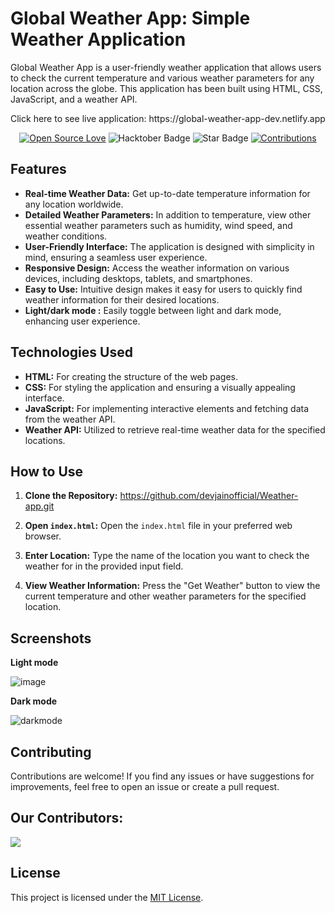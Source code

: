 # Global Weather App: Simple Weather Application

Global Weather App is a user-friendly weather application that allows users to check the current temperature and various weather parameters for any location across the globe. This application has been built using HTML, CSS, JavaScript, and a weather API.

<p>Click here to see live application: https://global-weather-app-dev.netlify.app</p> 

<div align="center">

[![Open Source Love](https://firstcontributions.github.io/open-source-badges/badges/open-source-v1/open-source.svg)](https://github.com/devjainofficial/Weather-app)
<img src="https://img.shields.io/badge/HacktoberFest-2023-blueviolet" alt="Hacktober Badge"/>
<img src="https://img.shields.io/static/v1?label=%E2%AD%90&message=If%20Useful&style=style=flat&color=BC4E99" alt="Star Badge"/>
<a href="https://github.com/devjainofficial" ><img src="https://img.shields.io/badge/Contributions-welcome-green.svg?style=flat&logo=github" alt="Contributions" /></a>

</div>

## Features

- **Real-time Weather Data:** Get up-to-date temperature information for any location worldwide.
- **Detailed Weather Parameters:** In addition to temperature, view other essential weather parameters such as humidity, wind speed, and weather conditions.
- **User-Friendly Interface:** The application is designed with simplicity in mind, ensuring a seamless user experience.
- **Responsive Design:** Access the weather information on various devices, including desktops, tablets, and smartphones.
- **Easy to Use:** Intuitive design makes it easy for users to quickly find weather information for their desired locations.
- **Light/dark mode :** Easily toggle between light and dark mode, enhancing user experience.

## Technologies Used

- **HTML:** For creating the structure of the web pages.
- **CSS:** For styling the application and ensuring a visually appealing interface.
- **JavaScript:** For implementing interactive elements and fetching data from the weather API.
- **Weather API:** Utilized to retrieve real-time weather data for the specified locations.

## How to Use

1. **Clone the Repository:**
https://github.com/devjainofficial/Weather-app.git

3. **Open `index.html`:**
Open the `index.html` file in your preferred web browser.

4. **Enter Location:**
Type the name of the location you want to check the weather for in the provided input field.

5. **View Weather Information:**
Press the "Get Weather" button to view the current temperature and other weather parameters for the specified location.

## Screenshots

**Light mode**

![image](https://github.com/devjainofficial/Weather-app/assets/69387311/2383af03-0ab9-424b-a4bb-95946f367c5d)

**Dark mode**

![darkmode](https://github.com/abhijeetsharnagat/Weather-app/assets/108009757/f77685f8-c428-416c-8992-56ac008c7d77)


## Contributing

Contributions are welcome! If you find any issues or have suggestions for improvements, feel free to open an issue or create a pull request.

## Our Contributors:

<a href="https://github.com/devjainofficial/Weather-app/graphs/contributors">
  <img src="https://contrib.rocks/image?repo=devjainofficial/Weather-app" />
</a>



## License

This project is licensed under the [MIT License](LICENSE).
